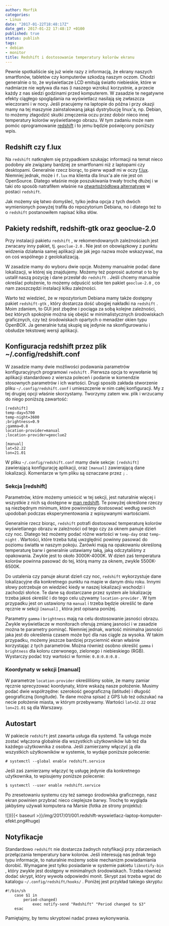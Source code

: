 ```yaml
---
author: Morfik
categories:
- Linux
date: "2017-01-22T18:48:17Z"
date_gmt: 2017-01-22 17:48:17 +0100
published: true
status: publish
tags:
- debian
- monitor
title: Redshift i dostosowanie temperatury kolorów ekranu
---
```


Pewnie spotkaliście się już wiele razy z informacją, że ekrany naszych smartfonów, tabletów czy
komputerów szkodzą naszym oczom. Chodzi generalnie o to, że wyświetlacze LCD emitują światło
niebieskie, które w nadmiarze nie wpływa dla nas (i naszego wzroku) korzystnie, a przecie każdy z
nas siedzi godzinami przed komputerem. W zasadzie te negatywne efekty ciągłego spoglądania na
wyświetlacz nasilają się zwłaszcza wieczorami i w nocy. Jeśli pracujemy na laptopie do późna i przy
okazji mamy na tej maszynie zainstalowaną jakąś dystrybucję linux'a, np. Debian, to możemy złagodzić
skutki zmęczenia oczu przez dobór nieco innej temperatury kolorów wyświetlanego obrazu. W tym
zadaniu może nam pomóc oprogramowanie [redshift][1] i to jemu będzie poświęcony poniższy wpis.

<!--more-->
## Redshift czy f.lux

Na `redshift` natknąłem się przypadkiem szukając informacji na temat nieco podobny ale związany
bardziej ze smartfonami niż z laptopami czy desktopami. Generalnie rzecz biorąc, to pierw wpadł mi w
oczy [f.lux][2]. Niemniej jednak, może i `f.lux` ma klienta dla linux'a ale nie jest on OpenSource.
Dlatego właśnie moje poszukiwania trwały trochę dłużej i w taki oto sposób natrafiłem właśnie na
[otwartoźródłową alternatywę][3] w postaci `redshift`.

Jak możemy się łatwo domyśleć, tylko jedna opcja z tych dwóch wymienionych powyżej trafiła do
repozytorium Debiana, no i dlatego też to o `redshift` postanowiłem napisać kilka słów.

## Pakiety redshift, redshift-gtk oraz geoclue-2.0

Przy instalacji pakietu `redshift` , w rekomendowanych zależnościach jest zwracany inny pakiet, tj.
`geoclue-2.0` . Nie jest on obowiązkowy z punktu widzenia działania samej aplikacji ale jak jego
nazwa może wskazywać, ma on coś wspólnego z geolokalizacją.

W zasadzie mamy do wyboru dwie opcje. Możemy manualnie podać dane lokalizacji, w której się
znajdujemy. Możemy też poprosić automat o to by ustalił naszą pozycję i dane przesłał do
`redshift` . Jeśli chcemy manualnie określać położenie, to możemy odpuścić sobie ten pakiet
`geoclue-2.0` , co nam zaoszczędzi instalacji kilku zależności.

Warto też wiedzieć, że w repozytorium Debiana mamy także dostępny pakiet `redshift-gtk` , który
dostarcza dość ubogiej nakładki na `redshift` . Moim zdaniem, to GUI jest zbędne i pociąga za sobą
kolejne zależności, bez których spokojnie można się obejść w minimalistycznych środowiskach
graficznych, czy też środowiskach opartych o menadżer okien typu OpenBOX. Ja generalnie tutaj skupię
się jedynie na skonfigurowaniu i obsłudze tekstowej wersji aplikacji.

## Konfiguracja redshift przez plik ~/.config/redshift.conf

W zasadzie mamy dwie możliwości podawania parametrów konfiguracyjnych programowi `redshift` .
Pierwsza opcja to wywołanie tej aplikacji standardowo z wiersza poleceń i podanie w komendzie
stosownych parametrów i ich wartości. Drugi sposób zakłada stworzenie pliku
`~/.config/redshift.conf` i umieszczenie w nim całej konfiguracji. My z tej drugiej opcji właśnie
skorzystamy. Tworzymy zatem ww. plik i wrzucamy do niego poniższą zawartość:

    [redshift]
    temp-day=5700
    temp-night=3600
    ;brightness=0.9
    ;gamma=0.8
    location-provider=manual
    ;location-provider=geoclue2

    [manual]
    lat=52.22
    lon=21.01

W pliku `~/.config/redshift.conf` mamy dwie sekcje: `[redshift]` zawierającą konfigurację aplikacji,
oraz `[manual]` zawierającą dane lokalizacji. Komentarze w tym pliku są oznaczane przez `;` .

### Sekcja [redshift]

Parametrów, które możemy umieścić w tej sekcji, jest naturalnie więcej i wszystkie z nich są
dostępne w [man redshift][4]. Te powyżej określone rzeczy są niezbędnym minimum, które powinniśmy
dostosować według swoich upodobań podczas eksperymentowania z wpisywanymi wartościami.

Generalnie rzecz biorąc, `redshift` potrafi dostosować temperaturę kolorów wyświetlanego obrazu w
zależności od tego czy za oknem panuje dzień czy noc. Dlatego też możemy podać różne wartości w
`temp-day` oraz `temp-night` . Wartości, które trzeba tutaj uwzględnić powinny pasować do poziomu
światła w naszym pokoju. Żarówki mają na opakowaniu określoną temperaturę barw i generalnie
ustawiamy taką, jaką odczytaliśmy z opakowania. Zwykle jest to około 3000K-4000K. W dzień zaś
temperatura kolorów powinna pasować do tej, którą mamy za oknem, zwykle 5500K-6500K.

Do ustalenia czy panuje akurat dzień czy noc, `redshift` wykorzystuje dane lokalizacyjne dla
konkretnego punktu na mapie w danym dniu roku. Innymi słowy potrzebuje on wiedzieć kiedy w naszej
lokalizacji wschodzi i zachodzi słońce. Te dane są dostarczane przez system ale lokalizację trzeba
jakoś określić i do tego celu używamy `location-provider` . W tym przypadku jest on ustawiony na
`manual` i trzeba będzie określić te dane ręcznie w sekcji `[manual]` , która jest opisana poniżej.

Parametry `gamma` i `brightness` mają na celu dostosowanie jasności obrazu. Zwykle wyświetlacze w
monitorach oferują zmianę jasności i w zasadzie można te parametry pominąć. Niemniej jednak, wartość
minimalna jasności jaka jest do określenia czasem może być dla nas ciągle za wysoka. W takim
przypadku, możemy jeszcze bardziej przyciemnić ekran właśnie korzystając z tych parametrów. Można
również osobno określić `gamma` i `brightness` dla koloru czerwonego, zielonego i niebieskiego
(RGB). Wystarczy podać trzy wartości w formie: `0.8:0.8:0.8` .

### Koordynaty w sekcji [manual]

W parametrze `location-provider` określiliśmy sobie, że mamy zamiar ręcznie sprecyzować koordynaty,
które wskażą nasze położenie. Musimy podać dwie współrzędne: szerokość geograficzną (latitude) i
długość geograficzną (longitude). Te dane można spisać z GPS lub też odszukać na necie położenie
miasta, w którym przebywamy. Wartości `lat=52.22` oraz `lon=21.01` są dla Warszawy.

## Autostart

W pakiecie `redshift` jest zawarta usługa dla systemd. Ta usługa może zostać włączona globalnie dla
wszystkich użytkowników lub też dla każdego użytkownika z osobna. Jeśli zamierzamy włączyć ją dla
wszystkich użytkowników w systemie, to wydaje poniższe polecenie:

    # systemctl --global enable redshift.service

Jeśli zaś zamierzamy włączyć tę usługę jedynie dla konkretnego użytkownika, to wpisujemy poniższe
polecenie:

    $ systemctl --user enable redshift.service

Po zresetowaniu systemu czy też samego środowiska graficznego, nasz ekran powinien przybrać nieco
cieplejsze barwy. Trochę to wygląda jakbyśmy używali komputera na Marsie (fotka ze strony projektu):

![]({{< baseurl >}}/img/2017/01/001.redshift-wyswietlacz-laptop-komputer-efekt.png#huge)

## Notyfikacje

Standardowo `redshift` nie dostarcza żadnych notyfikacji przy zdarzeniach przełączania temperatury
barw kolorów. Jeśli interesują nas jednak tego typu informacje, to naturalnie możemy sobie mechanizm
powiadamiania dorobić. Wymagane jest tylko posiadanie w systemie pakietu `libnotify-bin` , który
zwykle jest dostępny w minimalnych środowiskach. Trzeba również dodać skrypt, który wywoła
odpowiedni monit. Skrypt zaś trzeba wgrać do katalogu `~/.config/redshift/hooks/` . Poniżej jest
przykład takiego skryptu:

    #!/bin/sh
        case $1 in
            period-changed)
                exec notify-send "Redshift" "Period changed to $3"
        esac

Pamiętajmy, by temu skryptowi nadać prawa wykonywania.


[1]: http://jonls.dk/redshift/
[2]: https://justgetflux.com/
[3]: https://github.com/jonls/redshift/
[4]: http://manpages.ubuntu.com/manpages/zesty/en/man1/redshift.1.html
